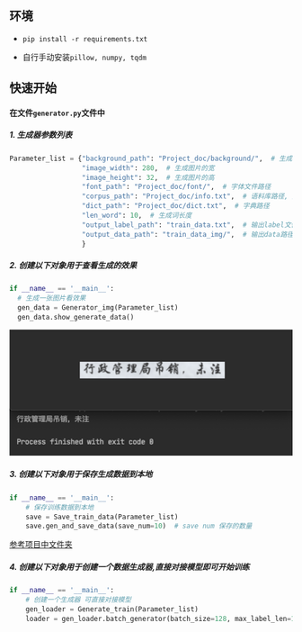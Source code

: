 ## 环境

- `pip install -r requirements.txt`

- 自行手动安装`pillow, numpy, tqdm`

## 快速开始

#### 在文件`generator.py`文件中

##### 1. 生成器参数列表

```python
Parameter_list = {"background_path": "Project_doc/background/",  # 生成数据的背景路径
                  "image_width": 280,  # 生成图片的宽
                  "image_height": 32,  # 生成图片的高
                  "font_path": "Project_doc/font/",  # 字体文件路径
                  "corpus_path": "Project_doc/info.txt",  # 语料库路径, 用于生成数据的文本语料库
                  "dict_path": "Project_doc/dict.txt",  # 字典路径
                  "len_word": 10,  # 生成词长度
                  "output_label_path": "train_data.txt",  # 输出label文件
                  "output_data_path": "train_data_img/",  # 输出data路径
                  }
```

##### 2. 创建以下对象用于查看生成的效果

```python
if __name__ == '__main__':
  # 生成一张图片看效果
  gen_data = Generator_img(Parameter_list)
  gen_data.show_generate_data()
```

![example](./Project_doc/example/example.png)

##### 3. 创建以下对象用于保存生成数据到本地

```python
if __name__ == '__main__':
    # 保存训练数据到本地
    save = Save_train_data(Parameter_list)
    save.gen_and_save_data(save_num=10)  # save num 保存的数量
```

[参考项目中文件夹](./Project_doc/example)

##### 4. 创建以下对象用于创建一个数据生成器,直接对接模型即可开始训练

```python
if __name__ == '__main__':
    # 创建一个生成器 可直接对接模型
    gen_loader = Generate_train(Parameter_list)
    loader = gen_loader.batch_generator(batch_size=128, max_label_len=10)
```

